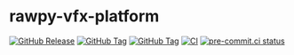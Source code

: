 # rawpy-vfx-platform

[![GitHub Release](https://img.shields.io/github/v/release/Glatzel/rawpy-vfx?label=VFX%20Reference%20Platform)](https://vfxplatform.com/)
[![GitHub Tag](https://img.shields.io/github/v/tag/letmaik/rawpy?label=rawpy)](https://github.com/letmaik/rawpy)
[![GitHub Tag](https://img.shields.io/github/v/tag/LibRaw/LibRaw?label=LibRaw)](https://github.com/LibRaw/LibRaw)
[![CI](https://github.com/Glatzel/rawpy-vfx/actions/workflows/ci.yml/badge.svg?branch=main)](https://github.com/Glatzel/rawpy-vfx/actions/workflows/ci.yml)
[![pre-commit.ci status](https://results.pre-commit.ci/badge/github/Glatzel/rawpy-vfx/main.svg)](https://results.pre-commit.ci/latest/github/Glatzel/rawpy-vfx/main)
